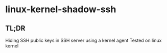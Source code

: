 # linux-kernel-shadow-ssh
## TL;DR
Hiding SSH public keys in SSH server using a kernel agent
Tested on linux kernel